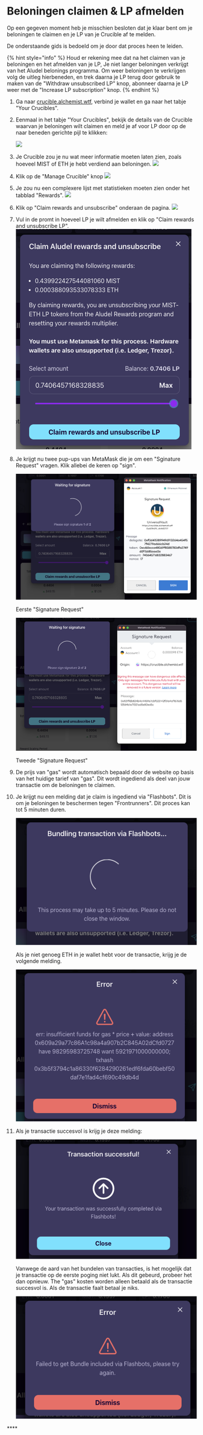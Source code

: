 # Beloningen claimen & LP afmelden

Op een gegeven moment heb je misschien besloten dat je klaar bent om je beloningen te claimen en je LP van je Crucible af te melden.

De onderstaande gids is bedoeld om je door dat proces heen te leiden.

{% hint style="info" %}
Houd er rekening mee dat na het claimen van je beloningen en het afmelden van je LP, Je niet langer beloningen verkrijgt van het Aludel belonings programma. Om weer beloningen te verkrijgen volg de uitleg hierbeneden, en trek daarna je LP terug door gebruik te maken van de "Withdraw unsubscribed LP" knop, abonneer daarna je LP weer met de "Increase LP subscription" knop.
{% endhint %}

1. Ga naar [crucible.alchemist.wtf](https://crucible.alchemist.wtf/), verbind je wallet en ga naar het tabje "Your Crucibles".
2. Eenmaal in het tabje "Your Crucibles", bekijk de details van de Crucible waarvan je beloningen wilt claimen en meld je af voor LP door op de naar beneden gerichte pijl te klikken:

  
   ![](../../.gitbook/assets/screenshot-2021-05-07-at-12.50.58.png) 

3. Je Crucible zou je nu wat meer informatie moeten laten zien, zoals hoeveel MIST of ETH je hebt verdiend aan beloningen. ![](../../.gitbook/assets/screenshot-2021-05-07-at-12.50.42.png) 
4. Klik op de "Manage Crucible" knop ![](../../.gitbook/assets/screenshot-2021-05-07-at-12.51.04.png) 
5. Je zou nu een complexere lijst met statistieken moeten zien onder het tabblad "Rewards".  ![](../../.gitbook/assets/screenshot-2021-05-07-at-12.51.22.png) 
6. Klik op "Claim rewards and unsubscribe" onderaan de pagina. ![](../../.gitbook/assets/screenshot-2021-05-07-at-13.05.52.png) 
7. Vul in de promt in hoeveel LP je wilt afmelden en klik op "Claim rewards and unsubscribe LP". ![](../../.gitbook/assets/1%20%282%29%20%282%29.png) 
8. Je krijgt nu twee pup-ups van MetaMask die je om een "Sginature Request" vragen. Klik allebei de keren op "sign".   

   ![](../../.gitbook/assets/2%20%282%29%20%282%29%20%282%29.png)   

   Eerste "Signature Request"



   ![](../../.gitbook/assets/3%20%281%29%20%285%29%20%281%29%20%281%29.png)

   Tweede "Signature Request"

9. De prijs van "gas" wordt automatisch bepaald door de website op basis van het huidige tarief van "gas". Dit wordt ingediend als deel van jouw transactie om de beloningen te claimen.

10. Je krijgt nu een melding dat je claim is ingediend via "Flashbots". Dit is om je beloningen te beschermen tegen "Frontrunners". Dit proces kan tot 5 minuten duren.

    ![](../../.gitbook/assets/4%20%281%29.png) 



    Als je niet genoeg ETH in je wallet hebt voor de transactie, krijg je de volgende melding.

    ![](../../.gitbook/assets/edlin.png) 

11. Als je transactie succesvol is krijg je deze melding:

    ![](../../.gitbook/assets/6%20%281%29%20%281%29.png) 



    Vanwege de aard van het bundelen van transacties, is het mogelijk dat je transactie op de eerste poging niet lukt. Als dit gebeurd, probeer het dan opnieuw. The "gas" kosten worden alleen betaald als de transactie succesvol is. Als de transactie faalt betaal je niks.

    ![](../../.gitbook/assets/7%20%281%29%20%281%29.png) 





\*\*\*\*


